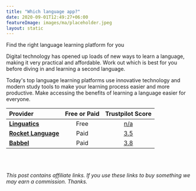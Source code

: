 ```yaml
---
title: "Which language app?"
date: 2020-09-01T12:49:27+06:00
featureImage: images/ma/placeholder.jpeg
layout: static
---
```


Find the right language learning platform for you

Digital technology has opened up loads of new ways to learn a language, making it very practical and affordable. Work out which is best for you before diving in and learning a second language.

Today's top language learning platforms use innovative technology and modern study tools to make your learning process easier and more productive. Make accessing the benefits of learning a language easier for everyone.

| Provider      | Free or Paid  |  Trustpilot Score  |
| :-----------          | :--------------:      |  :--------------:         |
| [**Linguatics**](https://linguatics.com/best-language-learning-apps/?utm_content=cmp-true) | Free | [n/a](n/a) | 
| [**Rocket Language**](https://www.rocketlanguages.com/) | Paid | [3.5](https://www.trustpilot.com/review/rocketlanguages.com) | 
| [**Babbel**](https://www.babbel.com/en/magazine/which-language-should-you-learn-quiz) | Paid | [3.8](https://www.trustpilot.com/review/babbel.com) | 
  

<br/><br/>

*This post contains affiliate links. If you use these links to buy something we may
earn a commission. Thanks.*






